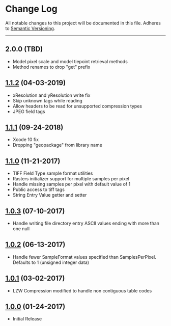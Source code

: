 # Change Log
All notable changes to this project will be documented in this file.
Adheres to [Semantic Versioning](http://semver.org/).

---

## 2.0.0 (TBD)

* Model pixel scale and model tiepoint retrieval methods
* Method renames to drop "get" prefix

## [1.1.2](https://github.com/ngageoint/tiff-ios/releases/tag/1.1.2) (04-03-2019)

* xResolution and yResolution write fix
* Skip unknown tags while reading
* Allow headers to be read for unsupported compression types
* JPEG field tags

## [1.1.1](https://github.com/ngageoint/tiff-ios/releases/tag/1.1.1) (09-24-2018)

* Xcode 10 fix
* Dropping "geopackage" from library name

## [1.1.0](https://github.com/ngageoint/tiff-ios/releases/tag/1.1.0) (11-21-2017)

* TIFF Field Type sample format utilities
* Rasters initializer support for multiple samples per pixel
* Handle missing samples per pixel with default value of 1
* Public access to tiff tags
* String Entry Value getter and setter

## [1.0.3](https://github.com/ngageoint/tiff-ios/releases/tag/1.0.3) (07-10-2017)

* Handle writing file directory entry ASCII values ending with more than one null

## [1.0.2](https://github.com/ngageoint/tiff-ios/releases/tag/1.0.2) (06-13-2017)

* Handle fewer SampleFormat values specified than SamplesPerPixel. Defaults to 1 (unsigned integer data)

## [1.0.1](https://github.com/ngageoint/tiff-ios/releases/tag/1.0.1) (03-02-2017)

* LZW Compression modified to handle non contiguous table codes

## [1.0.0](https://github.com/ngageoint/tiff-ios/releases/tag/1.0.0) (01-24-2017)

* Initial Release
